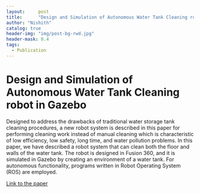 ```yaml
---
layout:     post
title:      "Design and Simulation of Autonomous Water Tank Cleaning robot in Gazebo"
author: "Nishith"
catalog: true
header-img: "img/post-bg-rwd.jpg"
header-mask: 0.4
tags:
  - Publication
---
```


# Design and Simulation of Autonomous Water Tank Cleaning robot in Gazebo

Designed to address the drawbacks of traditional water storage tank cleaning procedures, a new robot system is described in this paper for performing cleaning work instead of manual cleaning which is characteristic of low efficiency, low safety, long time, and water pollution problems. In this paper, we have described a robot system that can clean both the floor and walls of the water tank. The robot is designed in Fusion 360, and it is simulated in Gazebo by creating an environment of a water tank. For autonomous functionality, programs written in Robot Operating System (ROS) are employed.

[Link to the paper](https://ieeexplore.ieee.org/document/10047423)